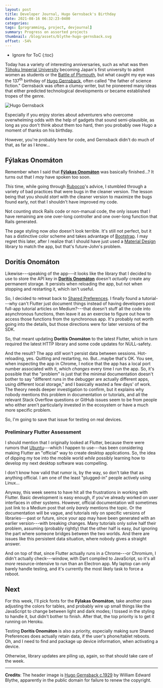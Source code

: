 ```yaml
---
layout: post
title: Developer Journal, Hugo Gernsback's Birthday
date: 2021-08-16 06:32:23-0400
categories:
tags: [programming, project, devjournal]
summary: Progress on assorted projects
thumbnail: /blog/assets/blythe-hugo-gernsback.svg
offset: -54%
---
```


* Ignore for ToC
{:toc}

Today has a variety of interesting anniversaries, such as what was then [Tōhoku Imperial University](https://en.wikipedia.org/wiki/Tohoku_University) becoming Japan's first university to admit women as students or the [Battle of Plymouth](https://en.wikipedia.org/wiki/Battle_of_Plymouth), but what caught my eye was the 137<sup>th</sup> birthday of [Hugo Gernsback](https://en.wikipedia.org/wiki/Hugo_Gernsback), often called "the father of science fiction."  Gernsback was often a clumsy writer, but he pioneered many ideas that either predicted technological developments or became established tropes of the genre.

![Hugo Gernsback](/blog/assets/blythe-hugo-gernsback.svg "Sadly, the picture of him wearing television-goggles is still under copyright...")

Especially if you enjoy stories about adventurers who overcome overwhelming odds with the help of gadgets that sound semi-plausible, as long as you don't think about them too hard, then you probably owe Hugo a moment of thanks on his birthday.

However, you're probably here for code, and Gernsback didn't do much of that, as far as I know...

## Fýlakas Onomáton

Remember when I said that [**Fýlakas Onomáton**](https://github.com/jcolag/fylakas-onomaton) was basically finished...?  It turns out that I *may* have spoken too soon.

*This* time, while going through [Rubocop](https://rubocop.org/)'s advice, I stumbled through a variety of bad practices that were bugs in the cleaner version.  The lesson being that you should *start* with the cleaner version to maximize the bugs found early, not that I shouldn't have improved my code.

Not counting stock Rails code or non-manual code, the only issues that I have remaining are one over-long controller and one over-long function that Rails generated.

The page styling now *also* doesn't look terrible.  It's still not perfect, but it has a distinctive color scheme and takes advantage of [Bootstrap](https://getbootstrap.com/).  I may regret this later, after I realize that I should have just used a [Material Design](https://en.wikipedia.org/wiki/Material_Design) library to match the app, but that's future-John's problem.

## Doritís Onomáton

Likewise---speaking of the app---it looks like the library that I decided to use to store the API key in [**Doritís Onomáton**](https://github.com/jcolag/doritis-onomaton) doesn't *actually* create any permanent storage.  It persists when reloading the app, but not when stopping and restarting it, which isn't useful.

So, I decided to retreat back to [Shared Preferences](https://pub.dev/packages/shared_preferences).  I finally found a tutorial---why can't Flutter just document things instead of having developers post full-app tutorial articles on Medium?---that doesn't stuff all the code into asynchronous functions, then leave it as an exercise to figure out how to access those functions from the synchronous app.  It's probably not worth going into the details, but those directions were for later versions of the SDK.

So, that meant updating **Doritís Onomáton** to the latest Flutter, which in turn required the latest HTTP library and some code updates for NULL-safety.

And the result?  The app *still* won't persist data between sessions.  Hot-reloading, yes.  Quitting and restarting, no.  But...maybe that's OK.  You see, when inspecting the app in Chrome, I notice that the app has a local port number associated with it, which *changes* every time I run the app.  So, it's possible that the "problem" is just that the minimal documentation doesn't bother to say "different runs in the debugger are actually different apps, using different local storage," and I basically wasted a few days' of work.  The theory needs deeper investigation to confirm, but it explains why nobody mentions this problem in documentation or tutorials, and all the relevant Stack Overflow questions or GitHub issues seem to be from people who either aren't particularly invested in the ecosystem or have a much more specific problem.

So, I'm going to save that issue for testing on real devices.

### Preliminary Flutter Assessment

I should mention that I originally looked at Flutter, because there were rumors that [Ubuntu](https://ubuntu.com/)---which I happen to use---has been considering making Flutter an "official" way to create desktop applications.  So, the idea of dipping my toe into the mobile world *while* possibly learning how to develop my next desktop software was compelling.

I don't know how valid that rumor is, by the way, so don't take that as anything official.  I am one of the least "plugged-in" people actively using Linux...

Anyway, this week seems to have hit all the frustrations in working with Flutter.  Basic development is easy enough, if you've already worked on user interfaces in other systems.  However, official documentation will sometimes just link to a Medium post that only *barely* mentions the topic.  Or the documentation will be vague, and tutorials rely on specific versions of libraries---past or future, since your app may have been generated with an earlier version---with breaking changes.  Many tutorials only solve half their problem, assuming (probably rightly) that the other half is easy, *but* ignoring the part where someone bridges between the two worlds.  And there are issues like this persistent data situation, where nobody gives a straight answer.

And on top of that, since Flutter actually runs in a Chrome---or Chromium, I didn't actually check---window, with Dart compiled to JavaScript, so it's all *more* resource-intensive to run than an Electron app.  My laptop can only barely handle testing, and it's currently the most likely task to force a reboot.

## Next

For this week, I'll pick fonts for the **Fýlakas Onomáton**, take another pass adjusting the colors for tables, and probably wire up small things like the JavaScript to change between light and dark modes; I tossed in the styling to handle it, but didn't bother to finish.  After that, the top priority is to get it running on Heroku.

Testing **Doritís Onomáton** is also a priority, especially making sure Shared Preferences does actually retain data, if the user's phone/tablet reboots.  Oh, and I need to find and package up device information, when activating a device.

Otherwise, library updates are piling up, again, so that should take care of the week.

* * *

**Credits**:  The header image is [Hugo Gernsback c.1929](https://commons.wikimedia.org/wiki/File:Hugo_Gernsback_SWS_2911.jpg) by William Edward Blythe, apparently in the public domain for failure to renew the copyright.
